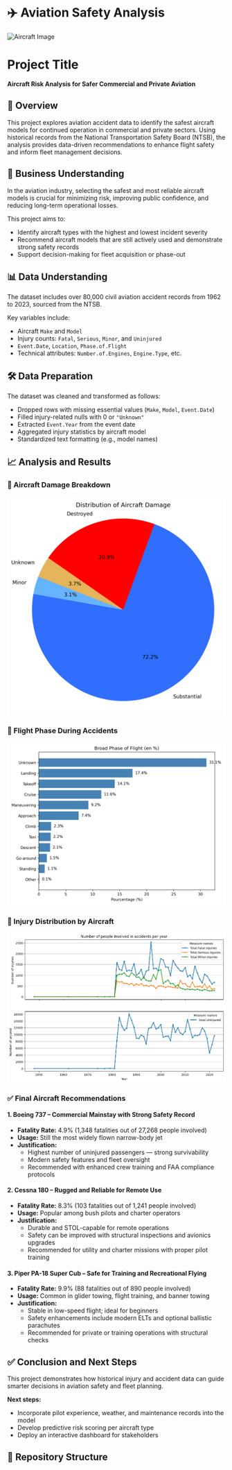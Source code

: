 # ✈️ Aviation Safety Analysis  
![Aircraft Image](https://upload.wikimedia.org/wikipedia/commons/thumb/f/fb/Cessna_172S_Skyhawk_SP%2C_Private_JP7294014.jpg/640px-Cessna_172S_Skyhawk_SP%2C_Private_JP7294014.jpg)

# Project Title  
**Aircraft Risk Analysis for Safer Commercial and Private Aviation**

## 🧭 Overview  
This project explores aviation accident data to identify the safest aircraft models for continued operation in commercial and private sectors. Using historical records from the National Transportation Safety Board (NTSB), the analysis provides data-driven recommendations to enhance flight safety and inform fleet management decisions.

## 💼 Business Understanding  
In the aviation industry, selecting the safest and most reliable aircraft models is crucial for minimizing risk, improving public confidence, and reducing long-term operational losses.

This project aims to:
- Identify aircraft types with the highest and lowest incident severity  
- Recommend aircraft models that are still actively used and demonstrate strong safety records  
- Support decision-making for fleet acquisition or phase-out

## 📊 Data Understanding  
The dataset includes over 80,000 civil aviation accident records from 1962 to 2023, sourced from the NTSB.

Key variables include:
- Aircraft `Make` and `Model`  
- Injury counts: `Fatal`, `Serious`, `Minor`, and `Uninjured`  
- `Event.Date`, `Location`, `Phase.of.Flight`  
- Technical attributes: `Number.of.Engines`, `Engine.Type`, etc.

## 🛠️ Data Preparation  
The dataset was cleaned and transformed as follows:
- Dropped rows with missing essential values (`Make`, `Model`, `Event.Date`)  
- Filled injury-related nulls with 0 or `"Unknown"`  
- Extracted `Event.Year` from the event date  
- Aggregated injury statistics by aircraft model  
- Standardized text formatting (e.g., model names)

## 📈 Analysis and Results

### 🔹 Aircraft Damage Breakdown  
![Aircraft Damage Pie Chart](Images/aircraft_damage_pie_chart.png)

### 🔹 Flight Phase During Accidents  
![Flight Phase Bar Chart](Images/broad_phase_flight_bar_chart.png)

### 🔹 Injury Distribution by Aircraft  
![Involved in Accident](Images/InvolvedInAccident.png)

### ✅ Final Aircraft Recommendations

#### 1. **Boeing 737** – Commercial Mainstay with Strong Safety Record  
- **Fatality Rate:** 4.9% (1,348 fatalities out of 27,268 people involved)  
- **Usage:** Still the most widely flown narrow-body jet  
- **Justification:**  
  - Highest number of uninjured passengers — strong survivability  
  - Modern safety features and fleet oversight  
  - Recommended with enhanced crew training and FAA compliance protocols  

#### 2. **Cessna 180** – Rugged and Reliable for Remote Use  
- **Fatality Rate:** 8.3% (103 fatalities out of 1,241 people involved)  
- **Usage:** Popular among bush pilots and charter operators  
- **Justification:**  
  - Durable and STOL-capable for remote operations  
  - Safety can be improved with structural inspections and avionics upgrades  
  - Recommended for utility and charter missions with proper pilot training  

#### 3. **Piper PA-18 Super Cub** – Safe for Training and Recreational Flying  
- **Fatality Rate:** 9.9% (88 fatalities out of 890 people involved)  
- **Usage:** Common in glider towing, flight training, and banner towing  
- **Justification:**  
  - Stable in low-speed flight; ideal for beginners  
  - Safety enhancements include modern ELTs and optional ballistic parachutes  
  - Recommended for private or training operations with structural checks

## ✅ Conclusion and Next Steps  
This project demonstrates how historical injury and accident data can guide smarter decisions in aviation safety and fleet planning.

**Next steps:**
- Incorporate pilot experience, weather, and maintenance records into the model  
- Develop predictive risk scoring per aircraft type  
- Deploy an interactive dashboard for stakeholders

## 📁 Repository Structure

